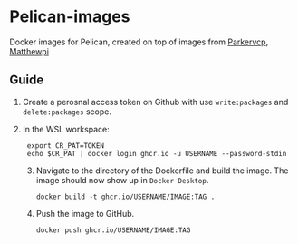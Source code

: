 # Pelican-images

Docker images for Pelican, created on top of images from [Parkervcp](https://github.com/parkervcp/images), [Matthewpi](https://github.com/matthewpi/images)

## Guide

1. Create a perosnal access token on Github with use `write:packages` and `delete:packages` scope.
2. In the WSL workspace:

   ```
    export CR_PAT=TOKEN
    echo $CR_PAT | docker login ghcr.io -u USERNAME --password-stdin
   ```
   3. Navigate to the directory of the Dockerfile and build the image. The image should now show up in `Docker Desktop`.
      ```
      docker build -t ghcr.io/USERNAME/IMAGE:TAG .
      ```
   4. Push the image to GitHub.
      ```
      docker push ghcr.io/USERNAME/IMAGE:TAG
      ```
